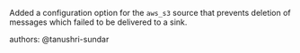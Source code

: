 Added a configuration option for the `aws_s3` source that prevents deletion of messages which failed to be delivered to a sink.

authors: @tanushri-sundar
